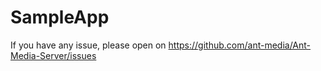 # SampleApp

If you have any issue, please open on https://github.com/ant-media/Ant-Media-Server/issues
